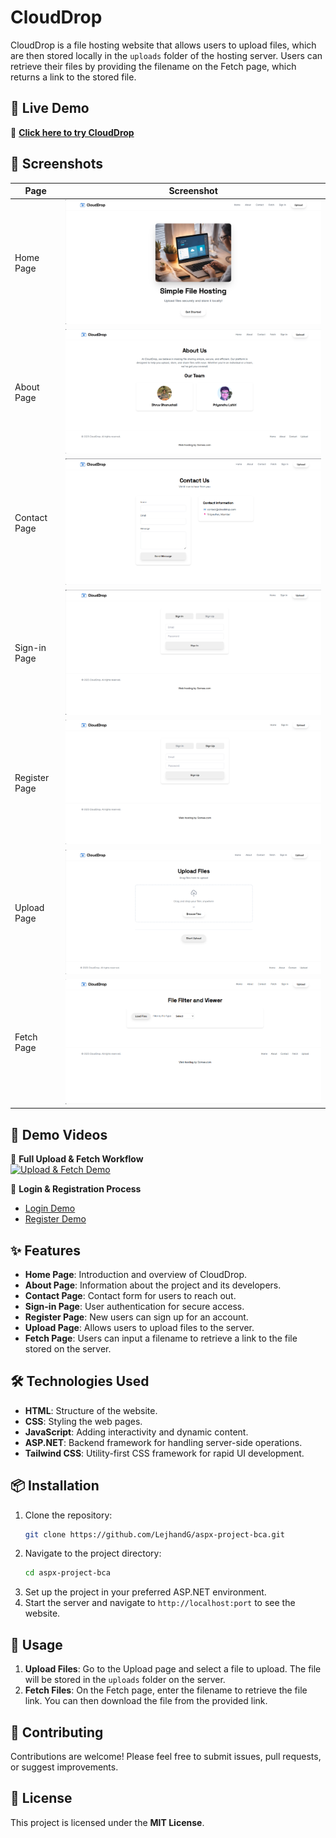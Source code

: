 # CloudDrop  

CloudDrop is a file hosting website that allows users to upload files, which are then stored locally in the `uploads` folder of the hosting server. Users can retrieve their files by providing the filename on the Fetch page, which returns a link to the stored file.  

## 🚀 Live Demo  

🔗 **[Click here to try CloudDrop](https://filehosting.somee.com/)**  

## 📸 Screenshots  

| Page        | Screenshot |
|------------|------------|
| Home Page  | ![Home Page](screenshots/home.png) |
| About Page | ![About Page](screenshots/about.png) |
| Contact Page | ![Contact Page](screenshots/contact.png) |
| Sign-in Page | ![Sign-in Page](screenshots/signin.png) |
| Register Page | ![Register Page](screenshots/register.png) |
| Upload Page | ![Upload Page](screenshots/uploadd.png) |
| Fetch Page | ![Fetch Page](screenshots/fetch.png) |

## 🎥 Demo Videos  

📌 **Full Upload & Fetch Workflow**  
[![Upload & Fetch Demo](https://img.youtube.com/vi/VIDEO_ID/maxresdefault.jpg)](https://www.youtube.com/watch?v=xKuVb4eloYg)  

📌 **Login & Registration Process**  
- [Login Demo](https://www.youtube.com/watch?v=tCpOtitZMFc)  
- [Register Demo](https://www.youtube.com/watch?v=kEXq8A8owto)  

## ✨ Features  

- **Home Page**: Introduction and overview of CloudDrop.  
- **About Page**: Information about the project and its developers.  
- **Contact Page**: Contact form for users to reach out.  
- **Sign-in Page**: User authentication for secure access.  
- **Register Page**: New users can sign up for an account.  
- **Upload Page**: Allows users to upload files to the server.  
- **Fetch Page**: Users can input a filename to retrieve a link to the file stored on the server.  

## 🛠 Technologies Used  

- **HTML**: Structure of the website.  
- **CSS**: Styling the web pages.  
- **JavaScript**: Adding interactivity and dynamic content.  
- **ASP.NET**: Backend framework for handling server-side operations.  
- **Tailwind CSS**: Utility-first CSS framework for rapid UI development.  

## 📦 Installation  

1. Clone the repository:  
   ```bash
   git clone https://github.com/LejhandG/aspx-project-bca.git
   ```  
2. Navigate to the project directory:  
   ```bash
   cd aspx-project-bca
   ```  
3. Set up the project in your preferred ASP.NET environment.  
4. Start the server and navigate to `http://localhost:port` to see the website.  

## 🚀 Usage  

1. **Upload Files**: Go to the Upload page and select a file to upload. The file will be stored in the `uploads` folder on the server.  
2. **Fetch Files**: On the Fetch page, enter the filename to retrieve the file link. You can then download the file from the provided link.  

## 🤝 Contributing  

Contributions are welcome! Please feel free to submit issues, pull requests, or suggest improvements.  

## 📜 License  

This project is licensed under the **MIT License**.  
